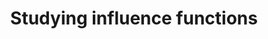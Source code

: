 ---
layout: post
title:  "Studying influence functions"
# date:   2024-09-15 22:21:59 +00:00
# image: /images/3dgaussian.jpg TODO Change!
categories: research
# author: "Sarah Liaw"
# authors: "<strong>Sarah Liaw</strong>"
venue: "In preparation"
# arxiv: https://arxiv.org/abs/2308.14737
# code: https://github.com/leonidk/fmb-plus
# website: https://leonidk.github.io/fmb-plus
---